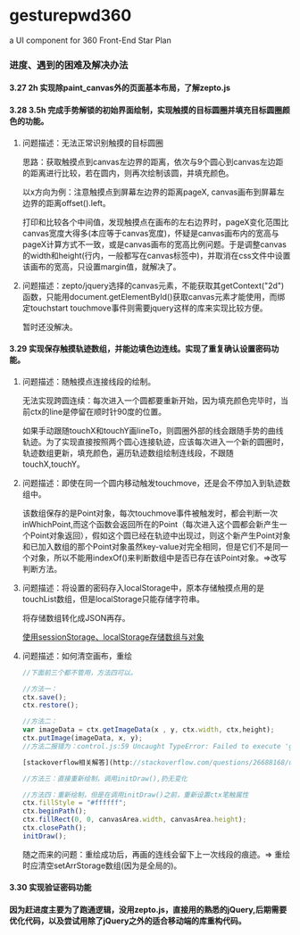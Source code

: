 # gesturepwd360
a UI component for 360 Front-End Star Plan

### 进度、遇到的困难及解决办法
#### 3.27  2h     实现除paint_canvas外的页面基本布局，了解zepto.js 
#### 3.28  3.5h   完成手势解锁的初始界面绘制，实现触摸的目标圆圈并填充目标圆圈颜色的功能。
1. 问题描述：无法正常识别触摸的目标圆圈

    思路：获取触摸点到canvas左边界的距离，依次与9个圆心到canvas左边距的距离进行比较，若在圆内，则再次绘制该圆，并填充颜色。

    以x方向为例：注意触摸点到屏幕左边界的距离pageX, canvas画布到屏幕左边界的距离offset().left。

    打印和比较各个中间值，发现触摸点在画布的左右边界时，pageX变化范围比canvas宽度大得多(本应等于canvas宽度)，怀疑是canvas画布内的宽高与pageX计算方式不一致，或是canvas画布的宽高比例问题。于是调整canvas的width和height(行内，一般都写在canvas标签中)，并取消在css文件中设置该画布的宽高，只设置margin值，就解决了。

2. 问题描述：zepto/jquery选择的canvas元素，不能获取其getContext("2d")
函数，只能用document.getElementById()获取canvas元素才能使用，而绑定touchstart touchmove事件则需要jquery这样的库来实现比较方便。

    暂时还没解决。

#### 3.29 实现保存触摸轨迹数组，并能边填色边连线。实现了重复确认设置密码功能。

1. 问题描述：随触摸点连接线段的绘制。

    无法实现跨圆连续：每次进入一个圆都要重新开始，因为填充颜色完毕时，当前ctx的line是停留在顺时针90度的位置。
    
    如果手动跟随touchX和touchY画lineTo，则圆圈外部的线会跟随手势的曲线轨迹。为了实现直接按照两个圆心连接轨迹，应该每次进入一个新的圆圈时，轨迹数组更新，填充颜色，遍历轨迹数组绘制连线段，不跟随touchX,touchY。


2. 问题描述：即使在同一个圆内移动触发touchmove，还是会不停加入到轨迹数组中。

    该数组保存的是Point对象，每次touchmove事件被触发时，都会判断一次inWhichPoint,而这个函数会返回所在的Point（每次进入这个圆都会新产生一个Point对象返回），假如这个圆已经在轨迹中出现过，则这个新产生Point对象和已加入数组的那个Point对象虽然key-value对完全相同，但是它们不是同一个对象，所以不能用indexOf()来判断数组中是否已存在该Point对象。=>改写判断方法。

3. 问题描述：将设置的密码存入localStorage中，原本存储触摸点用的是touchList数组，但是localStorage只能存储字符串。

    将存储数组转化成JSON再存。

    [使用sessionStorage、localStorage存储数组与对象](https://my.oschina.net/crazymus/blog/371757)

4. 问题描述：如何清空画布，重绘
    ```javascript
    //下面前三个都不管用，方法四可以。

    //方法一：
    ctx.save(); 
    ctx.restore();

    //方法二：
    var imageData = ctx.getImageData(x , y, ctx.width, ctx,height);
    ctx.putImage(imageData, x, y);
    //方法二报错为：control.js:59 Uncaught TypeError: Failed to execute 'getImageData' on 'CanvasRenderingContext2D': The provided double value is non-finite.

    [stackoverflow相关解答](http://stackoverflow.com/questions/26688168/uncaught-securityerror-failed-to-execute-getimagedata-on-canvasrenderingcont)

    //方法三：直接重新绘制，调用initDraw(),扔无变化

    //方法四：重新绘制，但是在调用initDraw()之前，重新设置ctx笔触属性
    ctx.fillStyle = "#ffffff";  
    ctx.beginPath();  
    ctx.fillRect(0, 0, canvasArea.width, canvasArea.height);  
    ctx.closePath();  
    initDraw();
    ```

    随之而来的问题：重绘成功后，再画的连线会留下上一次线段的痕迹。=> 重绘时应清空setArrStorage数组(因为是全局的)。

#### 3.30 实现验证密码功能

#### 因为赶进度主要为了跑通逻辑，没用zepto.js，直接用的熟悉的jQuery,后期需要优化代码，以及尝试用除了jQuery之外的适合移动端的库重构代码。



